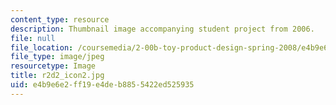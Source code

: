 ```yaml
---
content_type: resource
description: Thumbnail image accompanying student project from 2006.
file: null
file_location: /coursemedia/2-00b-toy-product-design-spring-2008/e4b9e6e2ff19e4deb8855422ed525935_r2d2_icon2.jpg
file_type: image/jpeg
resourcetype: Image
title: r2d2_icon2.jpg
uid: e4b9e6e2-ff19-e4de-b885-5422ed525935
---
```

